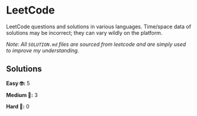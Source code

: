 # LeetCode

LeetCode questions and solutions in various languages. Time/space data of solutions may be incorrect; they can vary wildly on the platform.

_Note: All `SOLUTION.md` files are sourced from leetcode and are simply used to improve my understanding._

## Solutions

**Easy 🤓:** 5

**Medium 🧐:** 3

**Hard 🤯:** 0

